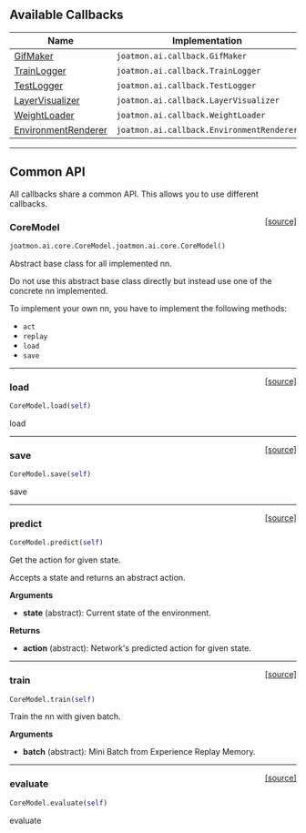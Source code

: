 ## Available Callbacks

| Name                                                  | Implementation                         |
|-------------------------------------------------------|----------------------------------------|
| [GifMaker](/callback/gif-maker)                       | `joatmon.ai.callback.GifMaker`            |
| [TrainLogger](/callback/train-logger)                 | `joatmon.ai.callback.TrainLogger`         |
| [TestLogger](/callback/test-logger)                   | `joatmon.ai.callback.TestLogger`          |
| [LayerVisualizer](/callbacks/layer-visualizer)        | `joatmon.ai.callback.LayerVisualizer`     |
| [WeightLoader](/callback/weight-loader)               | `joatmon.ai.callback.WeightLoader`        |
| [EnvironmentRenderer](/callback/environment-renderer) | `joatmon.ai.callback.EnvironmentRenderer` |

---

## Common API

All callbacks share a common API. This allows you to use different callbacks.

<span style="float:right;">[[source]](https://github.com/malkoch/joatmon/blob/master/joatmon/ai/core.py#L312)</span>

### CoreModel

```python
joatmon.ai.core.CoreModel.joatmon.ai.core.CoreModel()
```

Abstract base class for all implemented nn.

Do not use this abstract base class directly
but instead use one of the concrete nn implemented.

To implement your own nn, you have to implement the following methods:

- `act`
- `replay`
- `load`
- `save`

----

<span style="float:right;">[[source]](https://github.com/malkoch/joatmon/blob/master/joatmon/ai/core.py#L330)</span>

### load

```python
CoreModel.load(self)
```

load

----

<span style="float:right;">[[source]](https://github.com/malkoch/joatmon/blob/master/joatmon/ai/core.py#L336)</span>

### save

```python
CoreModel.save(self)
```

save

----

<span style="float:right;">[[source]](https://github.com/malkoch/joatmon/blob/master/joatmon/ai/core.py#L342)</span>

### predict

```python
CoreModel.predict(self)
```

Get the action for given state.

Accepts a state and returns an abstract action.

__Arguments__

- __state__ (abstract): Current state of the environment.

__Returns__

- __action__ (abstract): Network's predicted action for given state.

----

<span style="float:right;">[[source]](https://github.com/malkoch/joatmon/blob/master/joatmon/ai/core.py#L356)</span>

### train

```python
CoreModel.train(self)
```

Train the nn with given batch.

__Arguments__

- __batch__ (abstract): Mini Batch from Experience Replay Memory.

----

<span style="float:right;">[[source]](https://github.com/malkoch/joatmon/blob/master/joatmon/ai/core.py#L365)</span>

### evaluate

```python
CoreModel.evaluate(self)
```

evaluate

